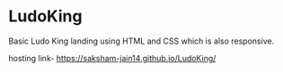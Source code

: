 # LudoKing

Basic Ludo King landing using  HTML and CSS which is also responsive.

hosting link- https://saksham-jain14.github.io/LudoKing/
